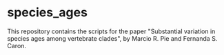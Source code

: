 # species_ages

This repository contains the scripts for the paper "Substantial variation in species ages among vertebrate clades", by Marcio R. Pie and Fernanda S. Caron.
